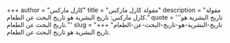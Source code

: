 +++
author = "كارل ماركس"
title = "مقولة كارل ماركس"
description = "مقولة كارل ماركس: تاريخ البشرية هو تاريخ البحث عن الطعام."
quote = '''تاريخ البشرية هو تاريخ البحث عن الطعام.''' 
slug = "تاريخ-البشرية-هو-تاريخ-البحث-عن-الطعام"
+++
تاريخ البشرية هو تاريخ البحث عن الطعام.

